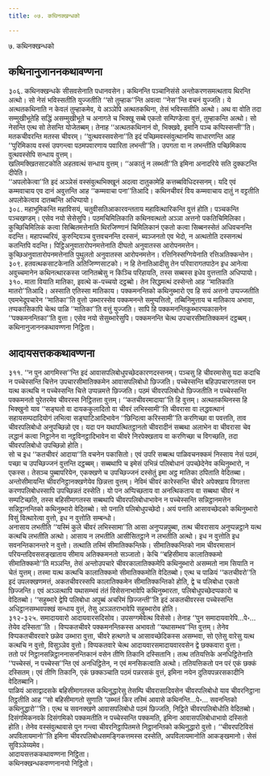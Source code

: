 ```yaml
---
title: ०७. कथिनक्खन्धको

---
```

७. कथिनक्खन्धको  


## कथिनानुजाननकथावण्णना

३०६. कथिनक्खन्धके सीसवसेनाति पधानवसेन। कथिनन्ति पञ्चानिसंसे अन्तोकरणसमत्थताय थिरन्ति अत्थो। सो नेसं भविस्सतीति युज्जतीति ‘‘सो तुम्हाक’’न्ति अवत्वा ‘‘नेस’’न्ति वचनं युज्जति। ये अत्थतकथिनाति न केवलं तुम्हाकमेव, ये अञ्ञेपि अत्थतकथिना, तेसं भविस्सतीति अत्थो। अथ वा वोति तदा सम्मुखीभूतेहि सद्धिं असम्मुखीभूते च अनागते च भिक्खू सब्बे एकतो सम्पिण्डेत्वा वुत्तं, तुम्हाकन्ति अत्थो। सो नेसन्ति एत्थ सो तेसन्ति योजेतब्बम्। तेनाह ‘‘अत्थतकथिनानं वो, भिक्खवे, इमानि पञ्च कप्पिस्सन्ती’’ति। मतकचीवरन्ति मतस्स चीवरम्। ‘‘वुत्थवस्सवसेना’’ति इदं पच्छिमवस्संवुत्थानम्पि साधारणन्ति आह ‘‘पुरिमिकाय वस्सं उपगन्त्वा पठमपवारणाय पवारिता लभन्ती’’ति। उपगता वा न लभन्तीति पच्छिमिकाय वुत्थवस्सेपि सन्धाय वुत्तम्।  
खलिमक्खितसाटकोति अहतवत्थं सन्धाय वुत्तम्। ‘‘अकातुं न लब्भती’’ति इमिना अनादरिये सति दुक्कटन्ति दीपेति।  
‘‘अपलोकेत्वा’’ति इदं अञ्ञेसं वस्संवुत्थभिक्खूनं अदत्वा दातुकामेहि कत्तब्बविधिदस्सनम्। यदि एवं कम्मवाचाय एव दानं अवुत्तन्ति आह ‘‘कम्मवाचा पना’’तिआदि। कथिनचीवरं विय कम्मवाचाय दातुं न वट्टतीति अपलोकेत्वाव दातब्बन्ति अधिप्पायो।  
३०८. महाभूमिकन्ति महाविसयं, चतुवीसतिआकारवन्तताय महावित्थारिकन्ति वुत्तं होति। पञ्चकन्ति पञ्चखण्डम्। एसेव नयो सेसेसुपि। पठमचिमिलिकाति कथिनवत्थतो अञ्ञा अत्तनो पकतिचिमिलिका। कुच्छिचिमिलिकं कत्वा सिब्बितमत्तेनाति थिरजिण्णानं चिमिलिकानं एकतो कत्वा सिब्बनस्सेतं अधिवचनन्ति वदन्ति। महापच्चरियं, कुरुन्दियञ्च वुत्तवचनन्ति दस्सनं, ब्यञ्जनतो एव भेदो, न अत्थतोति दस्सनत्थं कतन्तिपि वदन्ति। पिट्ठिअनुवातारोपनमत्तेनाति दीघतो अनुवातस्स आरोपनमत्तेन। कुच्छिअनुवातारोपनमत्तेनाति पुथुलतो अनुवातस्स आरोपनमत्तेन। रत्तिनिस्सग्गियेनाति रत्तिअतिक्कन्तेन।  
३०९. हतवत्थकसाटकेनाति अतिजिण्णसाटको। न हि तेनातिआदीसु तेन परिवारागतपाठेन इध आनेत्वा अवुच्चमानेन कथिनत्थारकस्स जानितब्बेसु न किञ्चि परिहायति, तस्स सब्बस्स इधेव वुत्तत्ताति अधिप्पायो।  
३१०. माता वियाति मातिका, इवत्थे क-पच्चयो दट्ठब्बो। तेन सिद्धमत्थं दस्सेन्तो आह ‘‘मातिकाति मातरो’’तिआदि। अस्साति एतिस्सा मातिकाय। पक्कमनन्तिको कथिनुब्भारो एव हि सयं अत्तनो उप्पज्जतीति एवमभेदूपचारेन ‘‘मातिका’’ति वुत्तो उब्भारस्सेव पक्कमनन्ते समुप्पत्तितो, तब्बिनिमुत्ताय च मातिकाय अभावा, तप्पकासिकापि चेत्थ पाळि ‘‘मातिका’’ति वत्तुं युज्जति। सापि हि पक्कमनन्तिकुब्भारप्पकासनेन ‘‘पक्कमनन्तिका’’ति वुत्ता। एसेव नयो सेसुब्भारेसुपि। पक्कमनन्ति चेत्थ उपचारसीमातिक्कमनं दट्ठब्बम्।  
कथिनानुजाननकथावण्णना निट्ठिता।  


## आदायसत्तककथावण्णना

३११. ‘‘न पुन आगमिस्स’’न्ति इदं आवासपलिबोधुपच्छेदकारणदस्सनम्। पञ्चसु हि चीवरमासेसु यदा कदाचि न पच्चेस्सन्ति चित्तेन उपचारसीमातिक्कमेन आवासपलिबोधो छिज्जति। पच्चेस्सन्ति बहिउपचारगतस्स पन यत्थ कत्थचि न पच्चेस्सन्ति चित्ते उप्पन्नमत्ते छिज्जति। पठमं चीवरपलिबोधो छिज्जतीति न पच्चेस्सन्ति पक्कमनतो पुरेतरमेव चीवरस्स निट्ठितत्ता वुत्तम्। ‘‘कतचीवरमादाया’’ति हि वुत्तम्। अत्थतकथिनस्स हि भिक्खुनो याव ‘‘सङ्घतो वा दायककुलादितो वा चीवरं लभिस्सामी’’ति चीवरासा वा लद्धवत्थानं सहायसम्पदादियोगं लभित्वा सङ्घाटिआदिभावेन ‘‘छिन्दित्वा करिस्सामी’’ति करणिच्छा वा पवत्तति, ताव चीवरपलिबोधो अनुपच्छिन्नो एव। यदा पन यथापत्थितट्ठानतो चीवरादीनं सब्बथा अलाभेन वा चीवरासा चेव लद्धानं कत्वा निट्ठानेन वा नट्ठविनट्ठादिभावेन वा चीवरे निरपेक्खताय वा करणिच्छा च विगच्छति, तदा चीवरपलिबोधो उपच्छिन्नो होति।  
सो च इध ‘‘कतचीवरं आदाया’’ति वचनेन पकासितो। एवं उपरि सब्बत्थ पाळिवचनक्कमं निस्साय नेसं पठमं, पच्छा च उपच्छिज्जनं वुत्तन्ति दट्ठब्बम्। सब्बथापि च इमेसं उभिन्नं पलिबोधानं उपच्छेदेनेव कथिनुब्भारो, न एकस्स। तेसञ्च पुब्बापरियेन, एकक्खणे च उपच्छिज्जनं दस्सेतुं इमा अट्ठ मातिका ठपिताति वेदितब्बा। अन्तोसीमायन्ति चीवरनिट्ठानक्खणेयेव छिन्नत्ता वुत्तम्। नेविमं चीवरं कारेस्सन्ति चीवरे अपेक्खाय विगतत्ता करणपलिबोधस्सापि उपच्छिन्नतं दस्सेति। यो पन अप्पिच्छताय वा अनत्थिकताय वा सब्बथा चीवरं न सम्पटिच्छति, तस्स बहिसीमागतस्स सब्बथापि चीवरपलिबोधाभावेन न पच्चेस्सन्ति सन्निट्ठानमत्तेन सन्निट्ठानन्तिको कथिनुब्भारो वेदितब्बो। सो पनाति पलिबोधुपच्छेदो। अयं पनाति आसावच्छेदको कथिनुब्भारो विसुं वित्थारेत्वा वुत्तो, इध न वुत्तोति सम्बन्धो।  
अनासाय लभतीति ‘‘यस्मिं कुले चीवरं लभिस्सामा’’ति आसा अनुप्पन्नपुब्बा, तत्थ चीवरासाय अनुप्पन्नट्ठाने यत्थ कत्थचि लभतीति अत्थो। आसाय न लभतीति आसीसितट्ठाने न लभतीति अत्थो। इध न वुत्तोति इध सवनन्तिकानन्तरे न वुत्तो। तत्थाति तस्मिं सीमातिक्कन्तिके। सीमातिक्कन्तिको नाम चीवरमासानं परियन्तदिवससङ्खाताय सीमाय अतिक्कमनतो सञ्जातो। केचि ‘‘बहिसीमाय कालातिक्कमो सीमातिक्कमो’’ति मञ्ञन्ति, तेसं अन्तोउपचारे चीवरकालातिक्कमेपि कथिनुब्भारो असम्मतो नाम सियाति न चेतं युत्तम्। तस्मा यत्थ कत्थचि कालातिक्कमो सीमातिक्कमोति वेदितब्बो। एत्थ च पाळियं ‘‘कतचीवरो’’ति इदं उपलक्खणमत्तं, अकतचीवरस्सपि कालातिक्कमेन सीमातिक्कन्तिको होति, द्वे च पलिबोधा एकतो छिज्जन्ति। एवं अञ्ञत्थापि यथासम्भवं तंतं विसेसनाभावेपि कथिनुब्भारता, पलिबोधुपच्छेदप्पकारो च वेदितब्बो। ‘‘सहुब्भारे द्वेपि पलिबोधा अपुब्बं अचरिमं छिज्जन्ती’’ति इदं अकतचीवरस्स पच्चेस्सन्ति अधिट्ठानसम्भवपक्खं सन्धाय वुत्तं, तेसु अञ्ञतराभावेपि सहुब्भारोव होति।  
३१२-३२५. समादायवारो आदायवारसदिसोव। उपसग्गमेवेत्थ विसेसो। तेनाह ‘‘पुन समादायवारेपि…पे॰… तेयेव दस्सिता’’ति । विप्पकतचीवरे पक्कमनन्तिकस्स अभावतो ‘‘यथासम्भव’’न्ति वुत्तम्। तेनेव विप्पकतचीवरवारे छळेव उब्भारा वुत्ता, चीवरे हत्थगते च आसावच्छेदिकस्स असम्भवा, सो एतेसु वारेसु यत्थ कत्थचि न वुत्तो, विसुञ्ञेव वुत्तो। विप्पकतवारे चेत्थ आदायवारसमादायवारवसेन द्वे छक्कवारा वुत्ता।  
ततो परं निट्ठानसन्निट्ठाननासनन्तिकानं वसेन तीणि तिकानि दस्सितानि। तत्थ ततियत्तिके अनधिट्ठितेनाति ‘‘पच्चेस्सं, न पच्चेस्स’’न्ति एवं अनधिट्ठितेन, न एवं मनसिकत्वाति अत्थो। ततियत्तिकतो पन परं एकं छक्कं दस्सितम्। एवं तीणि तिकानि, एकं छक्कञ्चाति पठमं पन्नरसकं वुत्तं, इमिना नयेन दुतियपन्नरसकादीनि वेदितब्बानि।  
पाळियं आसाद्वादसके बहिसीमागतस्स कथिनुद्धारेसु तेसम्पि चीवरासादिवसेन चीवरपलिबोधो याव चीवरनिट्ठाना तिट्ठतीति आह ‘‘सो बहिसीमागतो सुणाति ‘उब्भतं किर तस्मिं आवासे कथिनन्ति…पे॰… सवनन्तिको कथिनुद्धारो’’’ति। एत्थ च सवनक्खणे आवासपलिबोधो पठमं छिज्जति, निट्ठिते चीवरपलिबोधोति वेदितब्बो।  
दिसंगमिकनवके दिसंगमिको पक्कमतीति न पच्चेस्सन्ति पक्कमति, इमिना आवासपलिबोधाभावो दस्सितो होति। तेनेव वस्संवुत्थावासे पुन गन्त्वा चीवरनिट्ठापितमत्ते निट्ठानन्तिको कथिनुद्धारो वुत्तो। ‘‘चीवरपटिविसं अपविलायमानो’’ति इमिना चीवरपलिबोधसमङ्गिकत्तमस्स दस्सेति, अपविलायमानोति आकङ्खमानो। सेसं सुविञ्ञेय्यमेव।  
आदायसत्तककथावण्णना निट्ठिता।  
कथिनक्खन्धकवण्णनानयो निट्ठितो।  